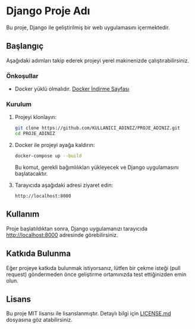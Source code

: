 # Django Proje Adı

Bu proje, Django ile geliştirilmiş bir web uygulamasını içermektedir.

## Başlangıç

Aşağıdaki adımları takip ederek projeyi yerel makinenizde çalıştırabilirsiniz.

### Önkoşullar

- Docker yüklü olmalıdır. [Docker İndirme Sayfası](https://www.docker.com/get-started)

### Kurulum

1. Projeyi klonlayın:

    ```bash
    git clone https://github.com/KULLANICI_ADINIZ/PROJE_ADINIZ.git
    cd PROJE_ADINIZ
    ```

2. Docker ile projeyi ayağa kaldırın:

    ```bash
    docker-compose up --build
    ```

    Bu komut, gerekli bağımlılıkları yükleyecek ve Django uygulamasını başlatacaktır.

3. Tarayıcıda aşağıdaki adresi ziyaret edin:

    ```
    http://localhost:8000
    ```

## Kullanım

Proje başlatıldıktan sonra, Django uygulamanızı tarayıcıda [http://localhost:8000](http://localhost:8000) adresinde görebilirsiniz.

## Katkıda Bulunma

Eğer projeye katkıda bulunmak istiyorsanız, lütfen bir çekme isteği (pull request) göndermeden önce geliştirme ortamınızda test ettiğinizden emin olun.

## Lisans

Bu proje MIT lisansı ile lisanslanmıştır. Detaylı bilgi için [LICENSE.md](LICENSE.md) dosyasına göz atabilirsiniz.

